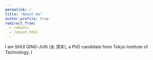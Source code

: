 ```yaml
---
permalink: /
title: "About me"
author_profile: true
redirect_from: 
  - /about/
  - /about.html
---
```


I am SHUI QING-JUN (水 清军), a PhD candidate from Tokyo Institute of Technology.
I 
